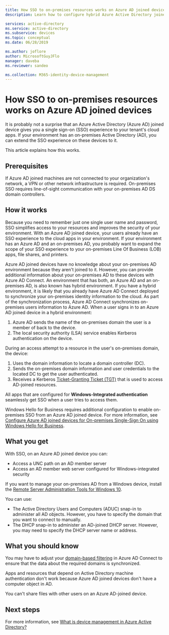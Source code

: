 ```yaml
---
title: How SSO to on-premises resources works on Azure AD joined devices | Microsoft Docs
description: Learn how to configure hybrid Azure Active Directory joined devices.

services: active-directory
ms.service: active-directory
ms.subservice: devices
ms.topic: conceptual
ms.date: 06/28/2019

ms.author: joflore
author: MicrosoftGuyJFlo
manager: daveba
ms.reviewer: sandeo

ms.collection: M365-identity-device-management
---
```

# How SSO to on-premises resources works on Azure AD joined devices

It is probably not a surprise that an Azure Active Directory (Azure AD) joined device gives you a single sign-on (SSO) experience to your tenant's cloud apps. If your environment has an on-premises Active Directory (AD), you can extend the SSO experience on these devices to it.

This article explains how this works.

## Prerequisites

 If Azure AD joined machines are not connected to your organization's network, a VPN or other network infrastructure is required. On-premises SSO requires line-of-sight communication with your on-premises AD DS domain controllers.

## How it works 

Because you need to remember just one single user name and password, SSO simplifies access to your resources and improves the security of your environment. With an Azure AD joined device, your users already have an SSO experience to the cloud apps in your environment. If your environment has an Azure AD and an on-premises AD, you probably want to expand the scope of your SSO experience to your on-premises Line Of Business (LOB) apps, file shares, and printers.  

Azure AD joined devices have no knowledge about your on-premises AD environment because they aren't joined to it. However, you can provide additional information about your on-premises AD to these devices with Azure AD Connect.
An environment that has both, an Azure AD and an on-premises AD, is also known has hybrid environment. If you have a hybrid environment, it is likely that you already have Azure AD Connect deployed to synchronize your on-premises identity information to the cloud. As part of the synchronization process, Azure AD Connect synchronizes on-premises users information to Azure AD. When a user signs in to an Azure AD joined device in a hybrid environment:

1. Azure AD sends the name of the on-premises domain the user is a member of back to the device. 
1. The local security authority (LSA) service enables Kerberos authentication on the device.

During an access attempt to a resource in the user's on-premises domain, the device:

1. Uses the domain information to locate a domain controller (DC). 
1. Sends the on-premises domain information and user credentials to the located DC to get the user authenticated.
1. Receives a Kerberos [Ticket-Granting Ticket (TGT)](https://docs.microsoft.com/windows/desktop/secauthn/ticket-granting-tickets) that is used to access AD-joined resources.

All apps that are configured for **Windows-Integrated authentication** seamlessly get SSO when a user tries to access them.  

Windows Hello for Business requires additional configuration to enable on-premises SSO from an Azure AD joined device. For more information, see [Configure Azure AD joined devices for On-premises Single-Sign On using Windows Hello for Business](https://docs.microsoft.com/windows/security/identity-protection/hello-for-business/hello-hybrid-aadj-sso-base). 

## What you get

With SSO, on an Azure AD joined device you can: 

- Access a UNC path on an AD member server
- Access an AD member web server configured for Windows-integrated security 

If you want to manage your on-premises AD from a Windows device, install the [Remote Server Administration Tools for Windows 10](https://www.microsoft.com/download/details.aspx?id=45520).

You can use:

- The Active Directory Users and Computers (ADUC) snap-in to administer all AD objects. However, you have to  specify the domain that you want to connect to manually.
- The DHCP snap-in to administer an AD-joined DHCP server. However, you may need to specify the DHCP server name or address.
 
## What you should know

You may have to adjust your [domain-based filtering](../hybrid/how-to-connect-sync-configure-filtering.md#domain-based-filtering) in Azure AD Connect to ensure that the data about the required domains is synchronized.

Apps and resources that depend on Active Directory machine authentication don't work because Azure AD joined devices don't have a computer object in AD. 

You can't share files with other users on an Azure AD-joined device.

## Next steps

For more information, see [What is device management in Azure Active Directory?](overview.md) 
